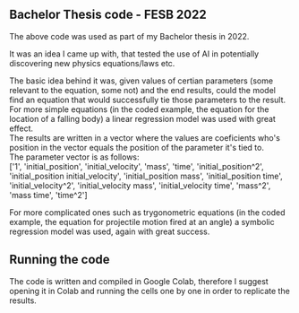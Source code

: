 ## Bachelor Thesis code - FESB 2022

The above code was used as part of my Bachelor thesis in 2022.

It was an idea I came up with, that tested the use of AI in potentially discovering new physics equations/laws etc.

The basic idea behind it was, given values of certian parameters (some relevant to the equation, some not) and the end results, could the model find an equation that would successfully tie those parameters to the result.  
For more simple equations (in the coded example, the equation for the location of a falling body) a linear regression model was used with great effect.  
The results are written in a vector where the values are coeficients who's position in the vector equals the position of the parameter it's tied to.  
The parameter vector is as follows:  
\['1', 'initial_position', 'initial_velocity', 'mass', 'time', 'initial_position^2', 'initial_position initial_velocity', 'initial_position mass', 'initial_position time', 'initial_velocity^2', 'initial_velocity mass', 'initial_velocity time', 'mass^2', 'mass time', 'time^2']

For more complicated ones such as trygonometric equations (in the coded example, the equation for projectile motion fired at an angle) a symbolic regression model was used, again with great success.

## Running the code

The code is written and compiled in Google Colab, therefore I suggest opening it in Colab and running the cells one by one in order to replicate the results.
